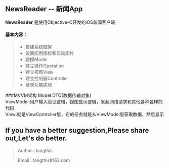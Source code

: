 NewsReader -- 新闻App
------

**NewsReader** 是使用Objective-C开发的iOS新闻客户端

#### 基本内容：
> * 搭建系统框架
> * 设置应用图标和启动图片
> * 建模Model
> * 建立操作Operation
> * 建立视图View
> * 建立控制器Controller
> * 登录功能实现

###MVVM架构
Model:DTO(数据传输对象)<br/>
ViewModel:用户输入验证逻辑，视图显示逻辑，发起网络请求和其他各种各样的代码<br/>
View:就是ViewController层，它的任务就是从ViewModel层获取数据，然后显示


## If you have a better suggestion,Please share out,Let's do better.
> Author : tangthis
>
> Email  : tangthis#163.com